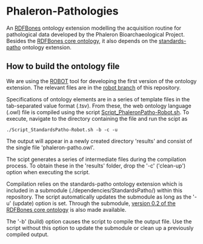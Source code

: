 # Phaleron-Pathologies

An [RDFBones](https://rdfbones.github.io/) ontology extension modelling the acquisition routine for pathological data developed by the Phaleron Bioarchaeological Project. Besides the [RDFBones core ontology](https://github.com/RDFBones/RDFBones-O), it also depends on the [standards-patho](https://github.com/RDFBones/Standards-Pathologies) ontology extension.

## How to build the ontology file

We are using the [ROBOT](https://robot.obolibrary.org/) tool for developing the first version of the ontology extension. The relevant files are in the [robot branch](../../tree/robot) of this repository.

Specifications of ontology elements are in a series of template files in the tab-separated value format (.tsv). From these, the web ontology language (.owl) file is compiled using the script [Script_PhaleronPatho-Robot.sh](../robot/Script_PhaleronPatho-Robot.sh). To execute, navigate to the directory containing the file and run the scipt as

```./Script_StandardsPatho-Robot.sh -b -c -u```

The output will appear in a newly created directory 'results' and consist of the single file 'phaleron-patho.owl'.

The scipt generates a series of intermediate files during the compilation process. To obtain these in the 'results' folder, drop the '-c' ('clean-up') option when executing the script.

Compilation relies on the standards-patho ontology extension which is included in a submodule (./dependencies/StandardsPatho/) within this repository. The script automatically updates the submodule as long as the '-u' (update) option is set. Through the submodule, [version 0.2 of the RDFBones core ontology](https://github.com/RDFBones/RDFBones-O/tree/v0.2) is also made available.

The '-b' (build) option causes the script to compile the output file. Use the script without this option to update the submodule or clean up a previously compiled output.

